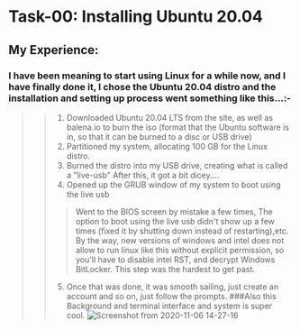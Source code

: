 # Task-00: Installing Ubuntu 20.04
## My Experience:
### I have been meaning to start using Linux for a while now, and I have finally done it, I chose the Ubuntu 20.04 distro and the installation and setting up process went something like this...:-
>>1. Downloaded Ubuntu 20.04 LTS from the site, as well as balena.io to burn the iso (format that the Ubuntu software is in, so that it can be burned to a disc or USB drive)
>>2. Partitioned my system, allocating 100 GB for the Linux distro.
>>3. Burned the distro into my USB drive, creating what is called a "live-usb" 
After this, it got a bit dicey....
>>4. Opened up the GRUB window of my system to boot using the live usb
>>>Went to the BIOS screen by mistake a few times, The option to boot using the live usb didn't show up a few times (fixed it by shutting down instead of restarting),etc.
>>> By the way, new versions of windows and intel does not allow to run linux like this without explicit permission, so you'll have to disable intel RST, and decrypt Windows BitLocker.
>>> This step was the hardest to get past.
>>5. Once that was done, it was smooth sailing, just create an account and so on, just follow the prompts.
###Also this Background and terminal interface and system is super cool.
![Screenshot from 2020-11-06 14-27-16](https://user-images.githubusercontent.com/73750950/98346616-3ee12080-203c-11eb-8568-33f59a0e5052.png)

